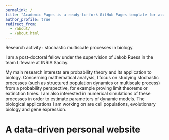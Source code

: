 ```yaml
---
permalink: /
title: "Academic Pages is a ready-to-fork GitHub Pages template for academic personal websites"
author_profile: true
redirect_from: 
  - /about/
  - /about.html
---
```


Research activity : stochastic multiscale processes in biology.

I am a post-doctoral fellow under the supervision of Jakob Ruess in the team Lifeware at INRIA Saclay.

My main research interests are probability theory and its application to biology. Concerning mathematical analysis, I focus on studying stochastic processes (such as structured population dynamics or multiscale process) from a probability perspective, for example proving limit theorems or extinction times. I am also interested in numerical simulations of these processes in order to estimate parameters of dynamic models. The biological applications I am working on are cell populations, evolutionary biology and gene expression.

A data-driven personal website
======
